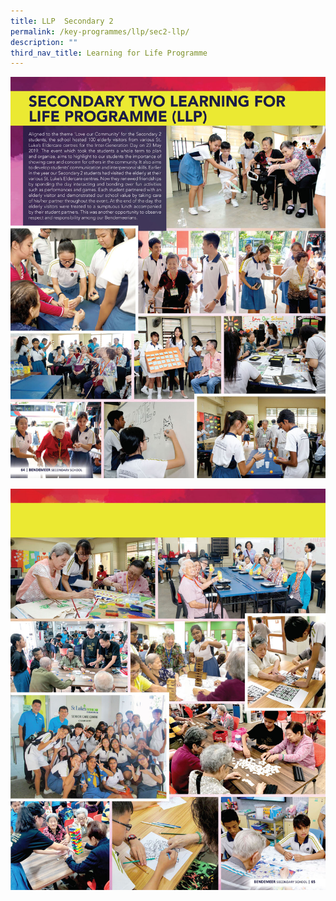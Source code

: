 ```yaml
---
title: LLP  Secondary 2
permalink: /key-programmes/llp/sec2-llp/
description: ""
third_nav_title: Learning for Life Programme
---
```



![Secondary Two Learning for Life Programme](/images/Keyprogrammes/llps2-01.jpeg)

![Secondary Two Learning for Life Programme](/images/Keyprogrammes/llps2-02.jpeg)